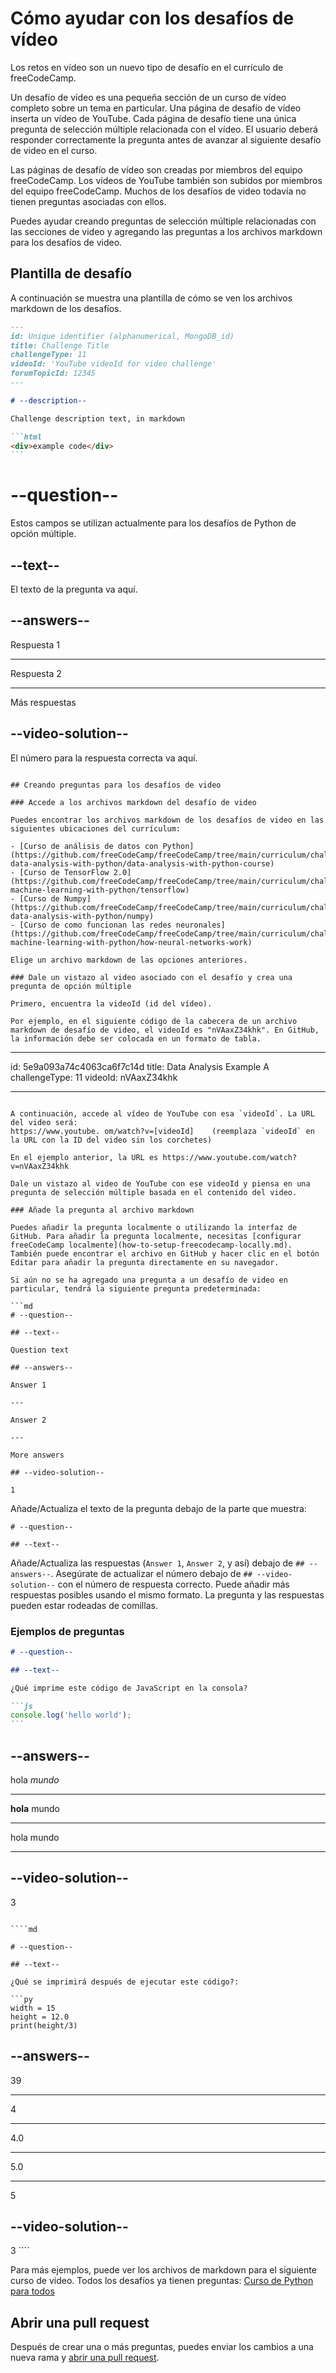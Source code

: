 # Cómo ayudar con los desafíos de vídeo

Los retos en vídeo son un nuevo tipo de desafío en el currículo de freeCodeCamp.

Un desafío de vídeo es una pequeña sección de un curso de vídeo completo sobre un tema en particular. Una página de desafío de vídeo inserta un vídeo de YouTube. Cada página de desafío tiene una única pregunta de selección múltiple relacionada con el vídeo. El usuario deberá responder correctamente la pregunta antes de avanzar al siguiente desafío de video en el curso.

Las páginas de desafío de vídeo son creadas por miembros del equipo freeCodeCamp. Los vídeos de YouTube también son subidos por miembros del equipo freeCodeCamp. Muchos de los desafíos de video todavía no tienen preguntas asociadas con ellos.

Puedes ayudar creando preguntas de selección múltiple relacionadas con las secciones de video y agregando las preguntas a los archivos markdown para los desafíos de video.

## Plantilla de desafío

A continuación se muestra una plantilla de cómo se ven los archivos markdown de los desafíos.

````md
---
id: Unique identifier (alphanumerical, MongoDB_id)
title: Challenge Title
challengeType: 11
videoId: 'YouTube videoId for video challenge'
forumTopicId: 12345
---

# --description--

Challenge description text, in markdown

```html
<div>example code</div>
```
````

# --question--

Estos campos se utilizan actualmente para los desafíos de Python de opción múltiple.

## --text--

El texto de la pregunta va aquí.

## --answers--

Respuesta 1

---

Respuesta 2

---

Más respuestas

## --video-solution--

El número para la respuesta correcta va aquí.

```

## Creando preguntas para los desafíos de video

### Accede a los archivos markdown del desafío de video

Puedes encontrar los archivos markdown de los desafíos de video en las siguientes ubicaciones del currículum:

- [Curso de análisis de datos con Python](https://github.com/freeCodeCamp/freeCodeCamp/tree/main/curriculum/challenges/english/08-data-analysis-with-python/data-analysis-with-python-course)
- [Curso de TensorFlow 2.0](https://github.com/freeCodeCamp/freeCodeCamp/tree/main/curriculum/challenges/english/11-machine-learning-with-python/tensorflow)
- [Curso de Numpy](https://github.com/freeCodeCamp/freeCodeCamp/tree/main/curriculum/challenges/english/08-data-analysis-with-python/numpy)
- [Curso de como funcionan las redes neuronales](https://github.com/freeCodeCamp/freeCodeCamp/tree/main/curriculum/challenges/english/11-machine-learning-with-python/how-neural-networks-work)

Elige un archivo markdown de las opciones anteriores.

### Dale un vistazo al video asociado con el desafío y crea una pregunta de opción múltiple

Primero, encuentra la videoId (id del vídeo).

Por ejemplo, en el siguiente código de la cabecera de un archivo markdown de desafío de video, el videoId es "nVAaxZ34khk". En GitHub, la información debe ser colocada en un formato de tabla.
```

---

id: 5e9a093a74c4063ca6f7c14d title: Data Analysis Example A challengeType: 11
videoId: nVAaxZ34khk

---

````

A continuación, accede al vídeo de YouTube con esa `videoId`. La URL del video será:
https://www.youtube. om/watch?v=[videoId]    (reemplaza `videoId` en la URL con la ID del video sin los corchetes)

En el ejemplo anterior, la URL es https://www.youtube.com/watch?v=nVAaxZ34khk

Dale un vistazo al video de YouTube con ese videoId y piensa en una pregunta de selección múltiple basada en el contenido del video.

### Añade la pregunta al archivo markdown

Puedes añadir la pregunta localmente o utilizando la interfaz de GitHub. Para añadir la pregunta localmente, necesitas [configurar freeCodeCamp localmente](how-to-setup-freecodecamp-locally.md). También puede encontrar el archivo en GitHub y hacer clic en el botón Editar para añadir la pregunta directamente en su navegador.

Si aún no se ha agregado una pregunta a un desafío de video en particular, tendrá la siguiente pregunta predeterminada:

```md
# --question--

## --text--

Question text

## --answers--

Answer 1

---

Answer 2

---

More answers

## --video-solution--

1
````

Añade/Actualiza el texto de la pregunta debajo de la parte que muestra:

```
# --question--

## --text--
```

Añade/Actualiza las respuestas (`Answer 1`, `Answer 2`, y así) debajo de `## --answers--`. Asegúrate de actualizar el número debajo de `## --video-solution--` con el número de respuesta correcto. Puede añadir más respuestas posibles usando el mismo formato. La pregunta y las respuestas pueden estar rodeadas de comillas.

### Ejemplos de preguntas

````md
# --question--

## --text--

¿Qué imprime este código de JavaScript en la consola?

```js
console.log('hello world');
```
````

## --answers--

hola _mundo_

---

**hola** mundo

---

hola mundo

---

## --video-solution--

3

`````

````md

# --question--

## --text--

¿Qué se imprimirá después de ejecutar este código?:

```py
width = 15
height = 12.0
print(height/3)
`````

## --answers--

39

---

4

---

4.0

---

5.0

---

5

## --video-solution--

3 ````

Para más ejemplos, puede ver los archivos de markdown para el siguiente curso de video. Todos los desafíos ya tienen preguntas: [Curso de Python para todos](https://github.com/freeCodeCamp/freeCodeCamp/tree/main/curriculum/challenges/english/07-scientific-computing-with-python/python-for-everybody)

## Abrir una pull request

Después de crear una o más preguntas, puedes enviar los cambios a una nueva rama y [abrir una pull request](how-to-open-a-pull-request.md).
